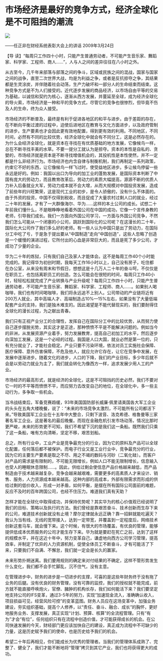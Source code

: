 # 市场经济是最好的竞争方式，经济全球化是不可阻挡的潮流
<img class="pv" src="https://api.visitor.plantree.me/visitor-badge/pv?namespace=plantree.me&key=renzhengfei-speeches/市场经济是最好的竞争方式经济全球化是不可阻挡的潮流.md">


――任正非在财经系统表彰大会上的讲话
2009年3月24日



【导  读】“每周只工作四十小时，只能产生普通劳动者，不可能产生音乐家、舞蹈家、科学家、工程师、商人……”，人与人之间的差异往往在八小时之外。



从古至今，几千年来部落与部落之间的争斗，区域或民族之间的混战，国家与国家之间的战争，直至二次世界大战，均是为利益之争，或者是反抗掠夺之争，其结果都是生灵涂炭，并伴随着社会动荡，生产力破坏和一部分人的生命结束而结束。这种竞争方式是不为人们接受的。近代逐步发展的商品经济，以市场自由平等的交易为基础，以诚信和契约为核心，逐渐从西方发展，并蔓延至全球，成为经济全球化的导火索，市场经济是一种和平的竞争方式，尽管它的竞争也很惨烈，但毕竟不伤及人的生命，终为众人接受。

市场经济的不断普及，最终是有利于促进各地区的和平与进步。由于差距的存在，在不断向平衡过渡的过程中，迫使后进地区在教育与文化方面进步，以及政府管制的进步。生产要素也才会因此更有效地配置，得到更有效的利用。不同地区，不同时间，必然有不同的比较优势，经济全球化中就会有不同分工，这是必然存在的。为什么会经济全球化，就是资本在寻找在有优质基础的地方发展，它像候鸟一样，总在不断寻找丰美的水草。不要一提分工就认为是掠夺。资本的本性是自私的、贪婪的，市场经济就是资本是不断寻找增值机会的，其投机性是本性使然，并不一定都是什么非经济行为。市场经济也内含自律与制衡机制，我们再制定一系列政策，约束它不好的东西，让它像候鸟一样飞过时，使受益地区进步。多让候鸟停留一些永远是好的。例如：我国以出口为导向的加工业的蓬勃发展，是国际资本判断了中国有庞大的劳动力，而且教育改革后，劳动力的素质大幅提高，源源不断的优质人力补入后备就业大军，劳动力成本就不会大增，从而大规模对中国投资发展，造成了前些年的兴旺繁荣，这是现代工业的初步，是令人骄傲的，没有什么不体面的。由于外资的投资，中国不仅得到税收，而且促成了大量农村过剩人口的就业，经过二十年的发展，才有了一大群像海尔、华为……这样的本土公司的成长。试想二十年前我们懂什么，不是眼睁睁地看着外国公司在中国的成功，它像一个言传身教的老师，引导我们成长。我们一方面向外国公司学习，一方面与外国公司竞争，不然我们怎么可能从一个闭塞的小公司，跳跃到国际化的公司呢？在这漫长的二十年，国际化大公司作了我们多么好的老师。有一些人认为中国只是出了劳动力，在国际分工中吃了亏，于是急于提出要从“中国制造”走向“中国创造”，这些人忽略了创造是一个缓慢的演进过程，它所付出的心血是非常巨大的，而且是死了多少公司，才成功了少量的企业。

华为二十年的炼狱，只有我们自己及家人才能体会。这不是每周工作40个小时能完成的。我记得华为初创时期，我每天工作16小时以上，自己没有房子，吃住都在办公室，从来没有周末和节假日，想想这是十几万人二十年的奋斗呵，不仅仅是在职员工，也包括离职员工的创造。怎么可能会在很短的时间，每周只工作40小时，轻轻松松就完成了产业转换与产业升级呢？每周只工作四十小时，只能产生普通劳动者，不可能产生音乐家、舞蹈家、科学家、工程师、商人……。如果别人喝咖啡，我们也有时间喝咖啡，我们将永远追不上别人。公司带动的产业链将近有200万人就业，其中高端人才、高端制造占10%—15%左右，如果没有了大量低端配套产业的支持，我们是独木难支的。因此渴望是不能代替现实的，我们要耐得住全球化的漫长过程，为之献出青春。

我们只有正视产业分工的合理性，发挥自己在国际分工中的比较优势，从而努力使自己逐步摆脱劣势，其实这才是正途，那种愤愤不平是不能解决问题的。例如当今的非洲，从发展资源产业着手，努力发展教育，提高自己初加工的水平，然后逐步向深加工发展，这是一个必经的过程。我国是人口大国，就业必然是第一位的，只有充分就业了，才能社会稳定。产业只要不污染环境，依法对员工实施社会保障、医疗保障、意外伤害保障，不危及他人，就应允许它存在，让它在竞争中发展，在发展中逐渐进步。随着文化的进步，人口的下降，我们的产业目标，多少年后就不会是以劳动力就业为主了，我们就会转化为像西方一样，追求发展少用人工的产业。

市场经济的最高形式，就是经济的全球化，这是不可阻挡的历史必然，我们不要对它一时的不平等而愤愤不平，而应努力去改变自己的地位，在全球化中，多一些主动行为，多争取一些机会。

当冷战结束后，军备竞赛趋缓，93年美国国防部长威廉·佩里请美国各大军工企业的头头在五角大楼晚餐，说了：“未来的市场竞争太激烈，不可能所有公司都活下来。”导致美国军工企业在十五年中大整合，只剩下波音、洛克希德、格鲁曼等三家著名军工企业。这是著名的最后晚餐。而现在金融危机引发市场动荡，情况比那时更严峻，未来的形势更不可知，我们不希望下沉的是我们这一条船。既然我们只乘了这一条船，唯有方向清晰，坚定不移，艰苦划船。

总之，所有行业中，工业产业是竞争最充分的行业，因为它的原料及产品可以全球化配置，任何落后都不被保护。而电子行业又是工业行业中，竞争最充分的行业，因为它的主要生产要素是取之不尽、用之不竭的数码与河砂（二氧化硅）。而客户对产品的需求是有限制的，不可能无限增长，例如人口不能无限制增长，信息输入也受人的睡眠休息限制……。因此，供给过剩会使信息产品价格越来越低，而产品制造由于技术越来越复杂，竞争会越来越艰难，需要更多的高素质人才来设计、销售、服务，人力资源成本越来越高。这种内部的高成本，外部有限需求而形成的供给过剩的低价收入，形成一对矛盾，如何平衡，是摆在所有国际公司面前的难题，反应不及时的百年跨国公司，也经不住压力。难道我们真有天助？

怎样才能在全球化中取得成功，并保持优势呢？其实华为的核心价值观已经说明了我们的目标、策略以及执行的方法。我们曾经是靠艰苦奋斗、技术创新而生存下来的公司，难道技术创新就没有止境？摩尔定律就永远正确？靠一招鲜就能吃遍天？我认为当有线、无线的宽带接入，达到一定带宽，并覆盖到一定程度后，网络技术创新这套马车，就会慢下来。这个时候，有很大的市场覆盖，有优良的管理，能够提供低成本优质服务的公司才能生存下来。华为就是要赶在死亡之前，达到了这样的规模水平，并在这近十年中，努力变革自己，谦虚地向西方公司学习管理，提高效率，并制定了优异的人力资源机制，促使全体员工不断奋斗，才有可能活了下来，只要我们不自满、不懈怠，我们就一定会是长久的赢家。

未来形势扑朔迷离。我们要用规则的确定来对付结果的不确定，这样不管形势发生什么变化，我们都不会手忙脚乱，沉不住气，没有主意。

在管理进步中，财务的进步是一切进步的支撑，可喜的是这些年财务终于没有拖了业务的后腿。没有优良的财务管理，没有可靠的监控，我们的授权就不能完成，前方就不能直接呼唤炮火，官僚、臃肿的机构长存，我们如何能活下来？我们要坚定地支持公司的IFS变革，通过3-5年的努力，实现“加速现金流入，准确确认收入，项目损益可见，经营风险可控”的变革蓝图。财务人员应在这场变革中，加强业务建设，夯实组织基础，提高个人修养，以“责任、奋斗、融合、成长”的胸怀，更好地服务业务、支撑发展，真正实现“计划、预算、核算”的全流程管理。只有“有为”才会“有位”，任何组织只有在流程中创造价值，才可能获得成长的机会。在公司快速发展的今天，财经部门更应该加快自己的建设，真正成为流程中不可缺少的力量，这是历史赋予我们的使命，也是历史给予我们的机会。

希望二十年后再相见，你们能成长为优秀的管理者。当我们的管理体系成熟了、完整了、健全了，我们才能不断地将“管理”拷贝到其它产业，我们也将获得更大的成功。
